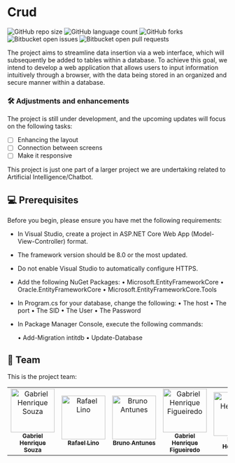 # Crud

![GitHub repo size](https://img.shields.io/github/repo-size/iuricode/README-template?style=for-the-badge)
![GitHub language count](https://img.shields.io/github/languages/count/iuricode/README-template?style=for-the-badge)
![GitHub forks](https://img.shields.io/github/forks/iuricode/README-template?style=for-the-badge)
![Bitbucket open issues](https://img.shields.io/bitbucket/issues/iuricode/README-template?style=for-the-badge)
![Bitbucket open pull requests](https://img.shields.io/bitbucket/pr-raw/iuricode/README-template?style=for-the-badge)

The project aims to streamline data insertion via a web interface, which will subsequently be added to tables within a database. To achieve this goal, we intend to develop a web application that allows users to input information intuitively through a browser, with the data being stored in an organized and secure manner within a database.

### 🛠️ Adjustments and enhancements

The project is still under development, and the upcoming updates will focus on the following tasks:

- [ ] Enhancing the layout
- [ ] Connection between screens
- [ ] Make it responsive

This project is just one part of a larger project we are undertaking related to Artificial Intelligence/Chatbot.

## 💻 Prerequisites

Before you begin, please ensure you have met the following requirements:

- In Visual Studio, create a project in ASP.NET Core Web App (Model-View-Controller) format.
- The framework version should be 8.0 or the most updated.
- Do not enable Visual Studio to automatically configure HTTPS.
- Add the following NuGet Packages:
    • Microsoft.EntityFrameworkCore
    • Oracle.EntityFrameworkCore
    • Microsoft.EntityFrameworkCore.Tools
- In Program.cs for your database, change the following:
    • The host
    • The port
    • The SID
    • The User
    • The Password
- In Package Manager Console, execute the following commands:

    • Add-Migration intitdb
    • Update-Database

## 🤝 Team

This is the project team:

<table>
  <tr>
        <td align="center">
      <a href="https://github.com/Bielhsn" title="Perfil Gabriel Henrique Souza">
        <img src="https://avatars.githubusercontent.com/u/113404490?v=4" width="100px;" alt="Gabriel Henrique Souza"/><br>
        <sub>
          <b>Gabriel Henrique Souza</b>
        </sub>
      </a>
    </td>
    <td align="center">
      <a href="https://github.com/rafak7" title="Perfil Rafael Lino">
        <img src="https://avatars.githubusercontent.com/u/126628341?v=4" width="100px;" alt="Rafael Lino"/><br>
        <sub>
          <b>Rafael Lino</b>
        </sub>
      </a>
    </td>
    <td align="center">
      <a href="https://github.com/bruno1098" title="Perfil Bruno Antunes">
        <img src="https://avatars.githubusercontent.com/u/115303980?v=4" width="100px;" alt="Bruno Antunes"/><br>
        <sub>
          <b>Bruno Antunes</b>
        </sub>
      </a>
    </td>
    <td align="center">
      <a href="https://github.com/B1el-Henr1" title="Perfil Gabriel Henrique Figueiredo">
        <img src="https://avatars.githubusercontent.com/u/160192324?v=4" width="100px;" alt="Gabriel Henrique Figueiredo"/><br>
        <sub>
          <b>Gabriel Henrique Figueiredo</b>
        </sub>
      </a>
    </td>
     <td align="center">
      <a href="https://github.com/Pedro-Ferrari" title="Perfil Pedro Henrique">
        <img src="https://avatars.githubusercontent.com/u/126732959?v=4" width="100px;" alt="Pedro Henrique"/><br>
        <sub>
          <b>Pedro Henrique</b>
        </sub>
      </a>
    </td>
  </tr>
</table>
